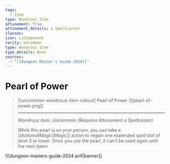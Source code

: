 ```yaml
---
tags:
  - Item
type: Wondrous Item
attunement: True
attunement_details: a Spellcaster
classes:
icon: LiComponent
rarity: Uncommon
type: Wondrous Item
type_details: None
sources: 
  - "[[Dungeon Master's Guide 2024]]"
---
```

# Pearl of Power
>[!uncommon-wondrous-item-callout] Pearl of Power
>![[pearl-of-power.png]]
>
>---
>_Wondrous Item, Uncommon (Requires Attunement a Spellcaster)_
>
>While this pearl is on your person, you can take a [[Actions#Magic\|Magic]] action to regain one expended spell slot of level 3 or lower. Once you use the pearl, it can't be used again until the next dawn.
>


![[dungeon-masters-guide-2024.avif|banner]]